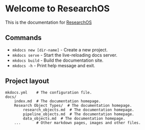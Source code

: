 # Welcome to ResearchOS

This is the documentation for [ResearchOS](https://github.com/biomechOS/Biomech-Analysis-Platform-Python)

## Commands

* `mkdocs new [dir-name]` - Create a new project.
* `mkdocs serve` - Start the live-reloading docs server.
* `mkdocs build` - Build the documentation site.
* `mkdocs -h` - Print help message and exit.

## Project layout

    mkdocs.yml    # The configuration file.
    docs/
        index.md  # The documentation homepage.
        Research Object Types/  # The documentation homepage.
            research_objects.md  # The documentation homepage.
            pipeline_objects.md  # The documentation homepage.
            data_objects.md  # The documentation homepage.
        ...       # Other markdown pages, images and other files.
